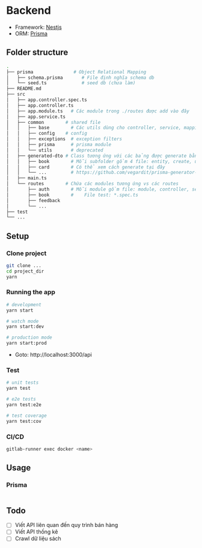 # Backend

- Framework: [Nestjs](https://docs.nestjs.com/)
- ORM: [Prisma](https://www.prisma.io/)

## Folder structure

```bash
.
├── prisma               # Object Relational Mapping
│   ├── schema.prisma       # File định nghĩa schema db   
│   └── seed.ts             # seed db (chưa làm)
├── README.md
├── src
│   ├── app.controller.spec.ts
│   ├── app.controller.ts
│   ├── app.module.ts   # Các module trong ./routes được add vào đây
│   ├── app.service.ts
│   ├── common        # shared file
│   │   ├── base        # Các utils dùng cho controller, service, mapping ...
│   │   ├── config    # config
│   │   ├── exceptions  # exception filters
│   │   ├── prisma      # prisma module
│   │   └── utils       # deprecated
│   ├── generated-dto # Class tương ứng với các bảng được generate bằng prisma
│   │   ├── book        # Mỗi subfolder gồm 4 file: entity, create, update, connect
│   │   ├── card        # Có thể xem cách generate tại đây
│   │   └── ...         # https://github.com/vegardit/prisma-generator-nestjs-dto#principles
│   ├── main.ts
│   └── routes        # Chứa các modules tương ứng vs các routes
│       ├── auth        # Mỗi module gồm file: module, controller, service
│       ├── book        #    File test: *.spec.ts
│       ├── feedback
│       └── ...
├── test
└── ...
```


## Setup

### Clone project

```bash
git clone ...
cd project_dir
yarn
```

### Running the app

```bash
# development
yarn start

# watch mode
yarn start:dev

# production mode
yarn start:prod
```

- Goto: http://localhost:3000/api

### Test

```bash
# unit tests
yarn test

# e2e tests
yarn test:e2e

# test coverage
yarn test:cov
```

### CI/CD
```bash
gitlab-runner exec docker <name>
```

## Usage

### Prisma

```bash

```

## Todo

- [ ] Viết API liên quan đến quy trình bán hàng
- [ ] Viết API thống kê
- [ ] Crawl dữ liệu sách
